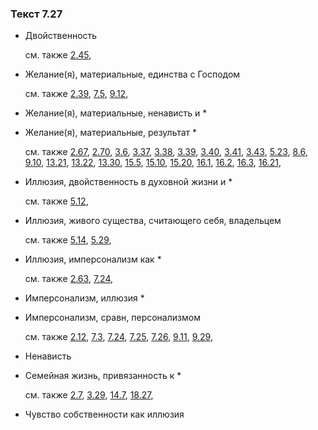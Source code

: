 ### Текст 7.27
	
- Двойственность

	см. также  [2.45](../02/0245.md), 
	
- Желание(я), материальные, единства с Господом

	см. также  [2.39](../02/0239.md),  [7.5](../07/0705.md),  [9.12](../09/0912.md), 
	
- Желание(я), материальные, ненависть и \*

	
- Желание(я), материальные, результат \*

	см. также  [2.67](../02/0267.md),  [2.70](../02/0270.md),  [3.6](../03/0306.md),  [3.37](../03/0337.md),  [3.38](../03/0338.md),  [3.39](../03/0339.md),  [3.40](../03/0340.md),  [3.41](../03/0341.md),  [3.43](../03/0343.md),  [5.23](../05/0523.md),  [8.6](../08/0806.md),  [9.10](../09/0910.md),  [13.21](../13/1321.md),  [13.22](../13/1322.md),  [13.30](../13/1330.md),  [15.5](../15/1505.md),  [15.10](../15/1510.md),  [15.20](../15/1520.md),  [16.1](../16/1601.md),  [16.2](../16/1602.md),  [16.3](../16/1603.md),  [16.21](../16/1621.md), 
	
- Иллюзия, двойственность в духовной жизни и \*

	см. также  [5.12](../05/0512.md), 
	
- Иллюзия, живого существа, считающего себя, владельцем

	см. также  [5.14](../05/0514.md),  [5.29](../05/0529.md), 
	
- Иллюзия, имперсонализм как \*

	см. также  [2.63](../02/0263.md),  [7.24](../07/0724.md), 
	
- Имперсонализм, иллюзия \*

	
- Имперсонализм, сравн, персонализмом

	см. также  [2.12](../02/0212.md),  [7.3](../07/0703.md),  [7.24](../07/0724.md),  [7.25](../07/0725.md),  [7.26](../07/0726.md),  [9.11](../09/0911.md),  [9.29](../09/0929.md), 
	
- Ненависть

	
- Семейная жизнь, привязанность к \*

	см. также  [2.7](../02/0207.md),  [3.29](../03/0329.md),  [14.7](../14/1407.md),  [18.27](../18/1827.md), 
	
- Чувство собственности как иллюзия

